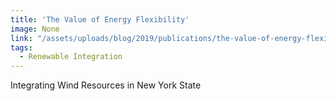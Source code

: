 ```yaml
---
title: 'The Value of Energy Flexibility'
image: None
link: "/assets/uploads/blog/2019/publications/the-value-of-energy-flexibility.pdf"
tags:
  - Renewable Integration
---
```


Integrating Wind Resources in New York State
